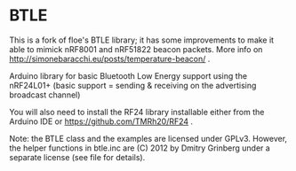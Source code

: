 BTLE
====

This is a fork of floe's BTLE library; it has some improvements to make it able
to mimick nRF8001 and nRF51822 beacon packets. 
More info on http://simonebaracchi.eu/posts/temperature-beacon/ .

Arduino library for basic Bluetooth Low Energy support using the nRF24L01+
(basic support = sending & receiving on the advertising broadcast channel)

You will also need to install the RF24 library installable either from the Arduino IDE or https://github.com/TMRh20/RF24 .

Note: the BTLE class and the examples are licensed under GPLv3. However, the
helper functions in btle.inc are (C) 2012 by Dmitry Grinberg under a separate
license (see file for details).
